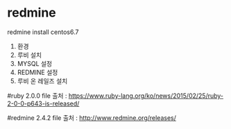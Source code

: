 # redmine
redmine install centos6.7


1. 환경
2. 루비 설치
3. MYSQL 설정
4. REDMINE 설정
5. 루비 온 레일즈 설치




#ruby 2.0.0 file 
출처 : https://www.ruby-lang.org/ko/news/2015/02/25/ruby-2-0-0-p643-is-released/

#redmine 2.4.2 file 
출처 : http://www.redmine.org/releases/
